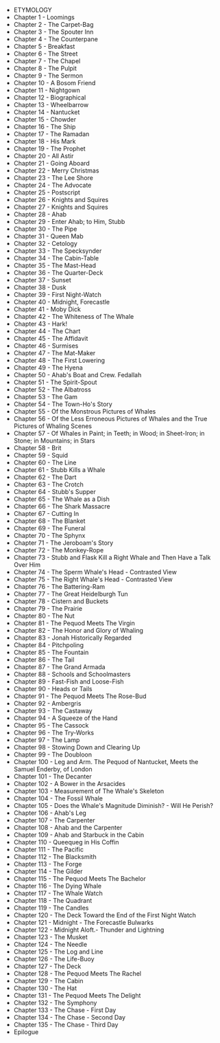 * ETYMOLOGY
* Chapter 1 - Loomings
* Chapter 2 - The Carpet-Bag
* Chapter 3 - The Spouter Inn
* Chapter 4 - The Counterpane
* Chapter 5 - Breakfast
* Chapter 6 - The Street
* Chapter 7 - The Chapel
* Chapter 8 - The Pulpit
* Chapter 9 - The Sermon
* Chapter 10 - A Bosom Friend
* Chapter 11 - Nightgown
* Chapter 12 - Biographical
* Chapter 13 - Wheelbarrow
* Chapter 14 - Nantucket
* Chapter 15 - Chowder
* Chapter 16 - The Ship
* Chapter 17 - The Ramadan
* Chapter 18 - His Mark
* Chapter 19 - The Prophet
* Chapter 20 - All Astir
* Chapter 21 - Going Aboard
* Chapter 22 - Merry Christmas
* Chapter 23 - The Lee Shore
* Chapter 24 - The Advocate
* Chapter 25 - Postscript
* Chapter 26 - Knights and Squires
* Chapter 27 - Knights and Squires
* Chapter 28 - Ahab
* Chapter 29 - Enter Ahab; to Him, Stubb
* Chapter 30 - The Pipe
* Chapter 31 - Queen Mab
* Chapter 32 - Cetology
* Chapter 33 - The Specksynder
* Chapter 34 - The Cabin-Table
* Chapter 35 - The Mast-Head
* Chapter 36 - The Quarter-Deck
* Chapter 37 - Sunset
* Chapter 38 - Dusk
* Chapter 39 - First Night-Watch
* Chapter 40 - Midnight, Forecastle
* Chapter 41 - Moby Dick
* Chapter 42 - The Whiteness of The Whale
* Chapter 43 - Hark!
* Chapter 44 - The Chart
* Chapter 45 - The Affidavit
* Chapter 46 - Surmises
* Chapter 47 - The Mat-Maker
* Chapter 48 - The First Lowering
* Chapter 49 - The Hyena
* Chapter 50 - Ahab's Boat and Crew. Fedallah
* Chapter 51 - The Spirit-Spout
* Chapter 52 - The Albatross
* Chapter 53 - The Gam
* Chapter 54 - The Town-Ho's Story
* Chapter 55 - Of the Monstrous Pictures of Whales
* Chapter 56 - Of the Less Erroneous Pictures of Whales and the True Pictures of Whaling Scenes
* Chapter 57 - Of Whales in Paint; in Teeth; in Wood; in Sheet-Iron; in Stone; in Mountains; in Stars
* Chapter 58 - Brit
* Chapter 59 - Squid
* Chapter 60 - The Line
* Chapter 61 - Stubb Kills a Whale
* Chapter 62 - The Dart
* Chapter 63 - The Crotch
* Chapter 64 - Stubb's Supper
* Chapter 65 - The Whale as a Dish
* Chapter 66 - The Shark Massacre
* Chapter 67 - Cutting In
* Chapter 68 - The Blanket
* Chapter 69 - The Funeral
* Chapter 70 - The Sphynx
* Chapter 71 - The Jeroboam's Story
* Chapter 72 - The Monkey-Rope
* Chapter 73 - Stubb and Flask Kill a Right Whale and Then Have a Talk Over Him
* Chapter 74 - The Sperm Whale's Head - Contrasted View
* Chapter 75 - The Right Whale's Head - Contrasted View
* Chapter 76 - The Battering-Ram
* Chapter 77 - The Great Heidelburgh Tun
* Chapter 78 - Cistern and Buckets
* Chapter 79 - The Prairie
* Chapter 80 - The Nut
* Chapter 81 - The Pequod Meets The Virgin
* Chapter 82 - The Honor and Glory of Whaling
* Chapter 83 - Jonah Historically Regarded
* Chapter 84 - Pitchpoling
* Chapter 85 - The Fountain
* Chapter 86 - The Tail
* Chapter 87 - The Grand Armada
* Chapter 88 - Schools and Schoolmasters
* Chapter 89 - Fast-Fish and Loose-Fish
* Chapter 90 - Heads or Tails
* Chapter 91 - The Pequod Meets The Rose-Bud
* Chapter 92 - Ambergris
* Chapter 93 - The Castaway
* Chapter 94 - A Squeeze of the Hand
* Chapter 95 - The Cassock
* Chapter 96 - The Try-Works
* Chapter 97 - The Lamp
* Chapter 98 - Stowing Down and Clearing Up
* Chapter 99 - The Doubloon
* Chapter 100 - Leg and Arm. The Pequod of Nantucket, Meets the Samuel Enderby, of London
* Chapter 101 - The Decanter
* Chapter 102 - A Bower in the Arsacides
* Chapter 103 - Measurement of The Whale's Skeleton
* Chapter 104 - The Fossil Whale
* Chapter 105 - Does the Whale's Magnitude Diminish? - Will He Perish?
* Chapter 106 - Ahab's Leg
* Chapter 107 - The Carpenter
* Chapter 108 - Ahab and the Carpenter
* Chapter 109 - Ahab and Starbuck in the Cabin
* Chapter 110 - Queequeg in His Coffin
* Chapter 111 - The Pacific
* Chapter 112 - The Blacksmith
* Chapter 113 - The Forge
* Chapter 114 - The Gilder
* Chapter 115 - The Pequod Meets The Bachelor
* Chapter 116 - The Dying Whale
* Chapter 117 - The Whale Watch
* Chapter 118 - The Quadrant
* Chapter 119 - The Candles
* Chapter 120 - The Deck Toward the End of the First Night Watch
* Chapter 121 - Midnight - The Forecastle Bulwarks
* Chapter 122 - Midnight Aloft.- Thunder and Lightning
* Chapter 123 - The Musket
* Chapter 124 - The Needle
* Chapter 125 - The Log and Line
* Chapter 126 - The Life-Buoy
* Chapter 127 - The Deck
* Chapter 128 - The Pequod Meets The Rachel
* Chapter 129 - The Cabin
* Chapter 130 - The Hat
* Chapter 131 - The Pequod Meets The Delight
* Chapter 132 - The Symphony
* Chapter 133 - The Chase - First Day
* Chapter 134 - The Chase - Second Day
* Chapter 135 - The Chase - Third Day
* Epilogue

